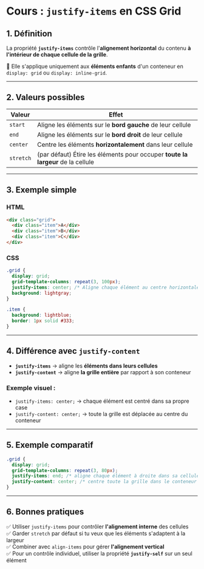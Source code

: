 # Cours : `justify-items` en CSS Grid

## 1. Définition

La propriété **`justify-items`** contrôle l'**alignement horizontal** du
contenu **à l'intérieur de chaque cellule de la grille**.

📌 Elle s'applique uniquement aux **éléments enfants** d'un conteneur en
`display: grid` ou `display: inline-grid`.

------------------------------------------------------------------------

## 2. Valeurs possibles

| Valeur   | Effet |
|----------|-------|
| `start`  | Aligne les éléments sur le **bord gauche** de leur cellule |
| `end`    | Aligne les éléments sur le **bord droit** de leur cellule |
| `center` | Centre les éléments **horizontalement** dans leur cellule |
| `stretch`| (par défaut) Étire les éléments pour occuper **toute la largeur** de la cellule |

------------------------------------------------------------------------

## 3. Exemple simple

### HTML

``` html
<div class="grid">
  <div class="item">A</div>
  <div class="item">B</div>
  <div class="item">C</div>
</div>
```

### CSS

``` css
.grid {
  display: grid;
  grid-template-columns: repeat(3, 100px);
  justify-items: center; /* Aligne chaque élément au centre horizontalement */
  background: lightgray;
}

.item {
  background: lightblue;
  border: 1px solid #333;
}
```

------------------------------------------------------------------------

## 4. Différence avec `justify-content`

-   **`justify-items`** → aligne les **éléments dans leurs cellules**
-   **`justify-content`** → aligne **la grille entière** par rapport à
    son conteneur

### Exemple visuel :

-   `justify-items: center;` → chaque élément est centré dans sa propre
    case
-   `justify-content: center;` → toute la grille est déplacée au centre
    du conteneur

------------------------------------------------------------------------

## 5. Exemple comparatif

``` css
.grid {
  display: grid;
  grid-template-columns: repeat(3, 80px);
  justify-items: end; /* aligne chaque élément à droite dans sa cellule */
  justify-content: center; /* centre toute la grille dans le conteneur */
}
```

------------------------------------------------------------------------

## 6. Bonnes pratiques

✅ Utiliser `justify-items` pour contrôler **l'alignement interne** des
cellules\
✅ Garder `stretch` par défaut si tu veux que les éléments s'adaptent à
la largeur\
✅ Combiner avec `align-items` pour gérer **l'alignement vertical**\
✅ Pour un contrôle individuel, utiliser la propriété **`justify-self`**
sur un seul élément
